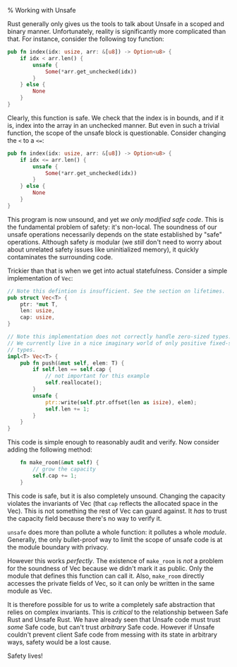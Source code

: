 % Working with Unsafe

Rust generally only gives us the tools to talk about Unsafe in a scoped and
binary manner. Unfortunately, reality is significantly more complicated than that.
For instance, consider the following toy function:

```rust
pub fn index(idx: usize, arr: &[u8]) -> Option<u8> {
    if idx < arr.len() {
        unsafe {
            Some(*arr.get_unchecked(idx))
        }
    } else {
        None
    }
}
```

Clearly, this function is safe. We check that the index is in bounds, and if it
is, index into the array in an unchecked manner. But even in such a trivial
function, the scope of the unsafe block is questionable. Consider changing the
`<` to a `<=`:

```rust
pub fn index(idx: usize, arr: &[u8]) -> Option<u8> {
    if idx <= arr.len() {
        unsafe {
            Some(*arr.get_unchecked(idx))
        }
    } else {
        None
    }
}
```

This program is now unsound, and yet *we only modified safe code*. This is the
fundamental problem of safety: it's non-local. The soundness of our unsafe
operations necessarily depends on the state established by "safe" operations.
Although safety *is* modular (we *still* don't need to worry about about
unrelated safety issues like uninitialized memory), it quickly contaminates the
surrounding code.

Trickier than that is when we get into actual statefulness. Consider a simple
implementation of `Vec`:

```rust
// Note this defintion is insufficient. See the section on lifetimes.
pub struct Vec<T> {
    ptr: *mut T,
    len: usize,
    cap: usize,
}

// Note this implementation does not correctly handle zero-sized types.
// We currently live in a nice imaginary world of only positive fixed-size
// types.
impl<T> Vec<T> {
    pub fn push(&mut self, elem: T) {
        if self.len == self.cap {
            // not important for this example
            self.reallocate();
        }
        unsafe {
            ptr::write(self.ptr.offset(len as isize), elem);
            self.len += 1;
        }
    }
}
```

This code is simple enough to reasonably audit and verify. Now consider
adding the following method:

```rust
    fn make_room(&mut self) {
        // grow the capacity
        self.cap += 1;
    }
```

This code is safe, but it is also completely unsound. Changing the capacity
violates the invariants of Vec (that `cap` reflects the allocated space in the
Vec). This is not something the rest of Vec can guard against. It *has* to
trust the capacity field because there's no way to verify it.

`unsafe` does more than pollute a whole function: it pollutes a whole *module*.
Generally, the only bullet-proof way to limit the scope of unsafe code is at the
module boundary with privacy.

However this works *perfectly*. The existence of `make_room` is *not* a
problem for the soundness of Vec because we didn't mark it as public. Only the
module that defines this function can call it. Also, `make_room` directly
accesses the private fields of Vec, so it can only be written in the same module
as Vec.

It is therefore possible for us to write a completely safe abstraction that
relies on complex invariants. This is *critical* to the relationship between
Safe Rust and Unsafe Rust. We have already seen that Unsafe code must trust
*some* Safe code, but can't trust *arbitrary* Safe code. However if Unsafe
couldn't prevent client Safe code from messing with its state in arbitrary ways,
safety would be a lost cause.

Safety lives!

